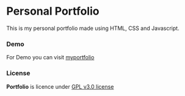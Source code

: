 # Personal Portfolio
This is my personal portfolio made using HTML, CSS and Javascript.

### Demo
For Demo you can visit [myportfolio](https://klevens.github.io/portfolio/)

### License
**Portfolio** is licence under [GPL v3.0 license](https://www.gnu.org/licenses/gpl-3.0.en.html)

